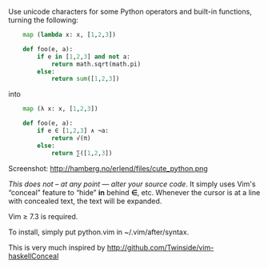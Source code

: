 Use unicode characters for some Python operators and built-in functions, turning
the following:

```python
    map (lambda x: x, [1,2,3])

    def foo(e, a):
        if e in [1,2,3] and not a:
            return math.sqrt(math.pi)
        else:
            return sum([1,2,3])
```

into

```python
    map (λ x: x, [1,2,3])

    def foo(e, a):
        if e ∈ [1,2,3] ∧ ¬a:
            return √(π)
        else:
            return ∑([1,2,3])
```

Screenshot: <http://hamberg.no/erlend/files/cute_python.png>

*This does not – at any point — alter your source code*. It simply uses Vim's
“conceal” feature to “hide” **in** behind **∈**, etc. Whenever the cursor is at
a line with concealed text, the text will be expanded.

Vim ≥ 7.3 is required.

To install, simply put python.vim in ~/.vim/after/syntax.

This is very much inspired by
<http://github.com/Twinside/vim-haskellConceal>
